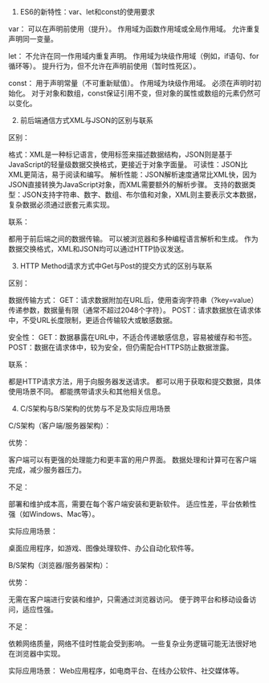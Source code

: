 01. ES6的新特性：var、let和const的使用要求

var：
可以在声明前使用（提升）。
作用域为函数作用域或全局作用域。
允许重复声明同一变量。

let：
不允许在同一作用域内重复声明。
作用域为块级作用域（例如，if语句、for循环等）。
提升行为，但不允许在声明前使用（暂时性死区）。

const：
用于声明常量（不可重新赋值）。
作用域为块级作用域。
必须在声明时初始化。
对于对象和数组，const保证引用不变，但对象的属性或数组的元素仍然可以变化。

02. 前后端通信方式XML与JSON的区别与联系

区别：

格式：XML是一种标记语言，使用标签来描述数据结构，JSON则是基于JavaScript的轻量级数据交换格式，更接近于对象字面量。
可读性：JSON比XML更简洁，易于阅读和编写。
解析性能：JSON解析速度通常比XML快，因为JSON直接转换为JavaScript对象，而XML需要额外的解析步骤。
支持的数据类型：JSON支持字符串、数字、数组、布尔值和对象，XML则主要表示文本数据，复杂数据必须通过嵌套元素实现。

联系：

都用于前后端之间的数据传输。
可以被浏览器和多种编程语言解析和生成。
作为数据交换格式，XML和JSON均可以通过HTTP协议发送。

03. HTTP Method请求方式中Get与Post的提交方式的区别与联系

区别：

数据传输方式：
GET：请求数据附加在URL后，使用查询字符串（?key=value）传递参数，数据量有限（通常不超过2048个字符）。
POST：请求数据放在请求体中，不受URL长度限制，更适合传输较大或敏感数据。

安全性：
GET：数据暴露在URL中，不适合传递敏感信息，容易被缓存和书签。
POST：数据在请求体中，较为安全，但仍需配合HTTPS防止数据泄露。

联系：

都是HTTP请求方法，用于向服务器发送请求。
都可以用于获取和提交数据，具体使用场景不同。
都能携带请求头和其他相关信息。

04. C/S架构与B/S架构的优势与不足及实际应用场景

C/S架构（客户端/服务器架构）：

优势：

客户端可以有更强的处理能力和更丰富的用户界面。
数据处理和计算可在客户端完成，减少服务器压力。

不足：

部署和维护成本高，需要在每个客户端安装和更新软件。
适应性差，平台依赖性强（如Windows、Mac等）。

实际应用场景：

桌面应用程序，如游戏、图像处理软件、办公自动化软件等。

B/S架构（浏览器/服务器架构）：

优势：

无需在客户端进行安装和维护，只需通过浏览器访问。
便于跨平台和移动设备访问，适应性强。

不足：

依赖网络质量，网络不佳时性能会受到影响。
一些复杂业务逻辑可能无法很好地在浏览器中实现。

实际应用场景：
Web应用程序，如电商平台、在线办公软件、社交媒体等。
